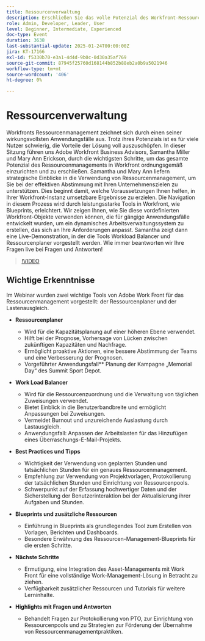 ```yaml
---
title: Ressourcenverwaltung
description: Erschließen Sie das volle Potenzial des Workfront-Ressourcenmanagements mit den kompetenten Anleitungen von Samantha Miller und Mary Ann Erickson zu Einrichtung, Best Practices und Tools.
role: Admin, Developer, Leader, User
level: Beginner, Intermediate, Experienced
doc-type: Event
duration: 3638
last-substantial-update: 2025-01-24T00:00:00Z
jira: KT-17166
exl-id: f5330b70-e3a1-4d4d-9b0c-0d30a35af769
source-git-commit: 87945f25760d168144b852b88eb2a0b9a5021946
workflow-type: tm+mt
source-wordcount: '406'
ht-degree: 0%

---
```


# Ressourcenverwaltung

Workfronts Ressourcenmanagement zeichnet sich durch einen seiner wirkungsvollsten Anwendungsfälle aus. Trotz ihres Potenzials ist es für viele Nutzer schwierig, die Vorteile der Lösung voll auszuschöpfen. In dieser Sitzung führen uns Adobe Workfront Business Advisors, Samantha Miller und Mary Ann Erickson, durch die wichtigsten Schritte, um das gesamte Potenzial des Ressourcenmanagements in Workfront ordnungsgemäß einzurichten und zu erschließen. Samantha und Mary Ann liefern strategische Einblicke in die Verwendung von Ressourcenmanagement, um Sie bei der effektiven Abstimmung mit Ihren Unternehmenszielen zu unterstützen. Dies beginnt damit, welche Voraussetzungen Ihnen helfen, in Ihrer Workfront-Instanz umsetzbare Ergebnisse zu erzielen. Die Navigation in diesem Prozess wird durch leistungsstarke Tools in Workfront, wie Blueprints, erleichtert. Wir zeigen Ihnen, wie Sie diese vordefinierten Workfront-Objekte verwenden können, die für gängige Anwendungsfälle entwickelt wurden, um ein dynamisches Arbeitsverwaltungssystem zu erstellen, das sich an Ihre Anforderungen anpasst. Samantha zeigt dann eine Live-Demonstration, in der die Tools Workload Balancer und Ressourcenplaner vorgestellt werden. Wie immer beantworten wir Ihre Fragen live bei Fragen und Antworten!

>[!VIDEO](https://video.tv.adobe.com/v/3443022/?learn=on&enablevpops)

## Wichtige Erkenntnisse

Im Webinar wurden zwei wichtige Tools von Adobe Work Front für das Ressourcenmanagement vorgestellt: der Ressourcenplaner und der Lastenausgleich.

* **Ressourcenplaner**

   * Wird für die Kapazitätsplanung auf einer höheren Ebene verwendet.
   * Hilft bei der Prognose, Vorhersage von Lücken zwischen zukünftigen Kapazitäten und Nachfrage.
   * Ermöglicht proaktive Aktionen, eine bessere Abstimmung der Teams und eine Verbesserung der Prognosen.
   * Vorgeführter Anwendungsfall** Planung der Kampagne „Memorial Day“ des Summit Sport Depot.

* **Work Load Balancer**

   * Wird für die Ressourcenzuordnung und die Verwaltung von täglichen Zuweisungen verwendet.
   * Bietet Einblick in die Benutzerbandbreite und ermöglicht Anpassungen bei Zuweisungen.
   * Vermeidet Burnout und unzureichende Auslastung durch Lastausgleich.
   * Anwendungsfall: Anpassen der Arbeitslasten für das Hinzufügen eines Überraschungs-E-Mail-Projekts.

* **Best Practices und Tipps**

   * Wichtigkeit der Verwendung von geplanten Stunden und tatsächlichen Stunden für ein genaues Ressourcenmanagement.
   * Empfehlung zur Verwendung von Projektvorlagen, Protokollierung der tatsächlichen Stunden und Einrichtung von Ressourcenpools.
   * Schwerpunkt auf der Erfassung hochwertiger Daten und der Sicherstellung der Benutzerinteraktion bei der Aktualisierung ihrer Aufgaben und Stunden.

* **Blueprints und zusätzliche Ressourcen**

   * Einführung in Blueprints als grundlegendes Tool zum Erstellen von Vorlagen, Berichten und Dashboards.
   * Besondere Erwähnung des Ressourcen-Management-Blueprints für die ersten Schritte.

* **Nächste Schritte**

   * Ermutigung, eine Integration des Asset-Managements mit Work Front für eine vollständige Work-Management-Lösung in Betracht zu ziehen.
   * Verfügbarkeit zusätzlicher Ressourcen und Tutorials für weitere Lerninhalte.

* **Highlights mit Fragen und Antworten**

   * Behandelt Fragen zur Protokollierung von PTO, zur Einrichtung von Ressourcenpools und zu Strategien zur Förderung der Übernahme von Ressourcenmanagementpraktiken.
